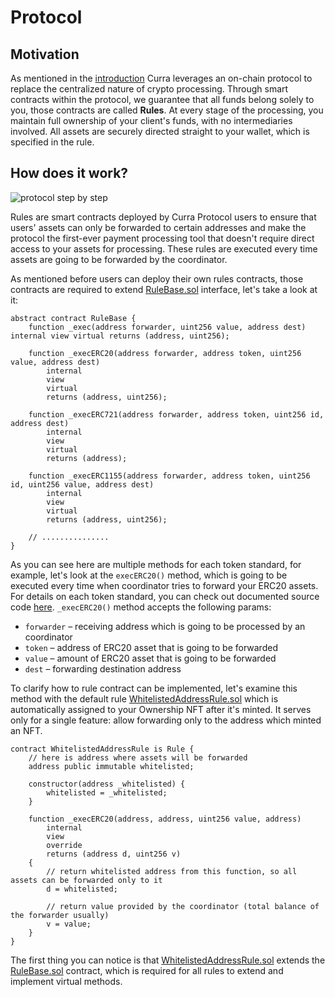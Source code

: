 # Protocol

## Motivation

As mentioned in the [introduction](/what_is_curra.md) Curra leverages an on-chain protocol to replace the centralized nature of crypto processing. Through smart contracts within the protocol, we guarantee that all funds belong solely to you, those contracts are called **Rules**. At every stage of the processing, you maintain full ownership of your client's funds, with no intermediaries involved. All assets are securely directed straight to your wallet, which is specified in the rule.

## How does it work?

![protocol step by step](/images/protocol_step_by_step.jpg)

Rules are smart contracts deployed by Curra Protocol users to ensure that users' assets can only be forwarded to certain addresses and make the protocol the first-ever payment processing tool that doesn't require direct access to your assets for processing. These rules are executed every time assets are going to be forwarded by the coordinator.

As mentioned before users can deploy their own rules contracts, those contracts are required to extend <a href="https://github.com/curra-web3/contracts/blob/main/src/RuleBase.sol" target="_blank">RuleBase.sol</a> interface, let's take a look at it:
```
abstract contract RuleBase {
    function _exec(address forwarder, uint256 value, address dest) internal view virtual returns (address, uint256);

    function _execERC20(address forwarder, address token, uint256 value, address dest)
        internal
        view
        virtual
        returns (address, uint256);

    function _execERC721(address forwarder, address token, uint256 id, address dest)
        internal
        view
        virtual
        returns (address);

    function _execERC1155(address forwarder, address token, uint256 id, uint256 value, address dest)
        internal
        view
        virtual
        returns (address, uint256);

    // ...............
}
```

As you can see here are multiple methods for each token standard, for example, let's look at the `execERC20()` method, which is going to be executed every time when coordinator tries to forward your ERC20 assets. For details on each token standard, you can check out documented source code <a href="https://github.com/curra-web3/contracts/blob/main/src/RuleBase.sol" target="_blank">here</a>. `_execERC20()` method accepts the following params:

- `forwarder` – receiving address which is going to be processed by an coordinator
- `token` – address of ERC20 asset that is going to be forwarded
- `value` – amount of ERC20 asset that is going to be forwarded
- `dest` – forwarding destination address

To clarify how to rule contract can be implemented, let's examine this method with the default rule <a href="https://github.com/curra-web3/contracts/blob/main/src/WhitelistedAddressRule.sol" target="_blank">WhitelistedAddressRule.sol</a> which is automatically assigned to your Ownership NFT after it's minted. It serves only for a single feature: allow forwarding only to the address which minted an NFT.

```
contract WhitelistedAddressRule is Rule {
    // here is address where assets will be forwarded
    address public immutable whitelisted;

    constructor(address _whitelisted) {
        whitelisted = _whitelisted;
    }

    function _execERC20(address, address, uint256 value, address)
        internal
        view
        override
        returns (address d, uint256 v)
    {
        // return whitelisted address from this function, so all assets can be forwarded only to it
        d = whitelisted;

        // return value provided by the coordinator (total balance of the forwarder usually)
        v = value;
    }
}
```
The first thing you can notice is that <a href="https://github.com/curra-web3/contracts/blob/main/src/WhitelistedAddressRule.sol" target="_blank">WhitelistedAddressRule.sol</a> extends the [RuleBase.sol](https://github.com/curra-web3/contracts/blob/main/src/RuleBase.sol) contract, which is required for all rules to extend and implement virtual methods.
